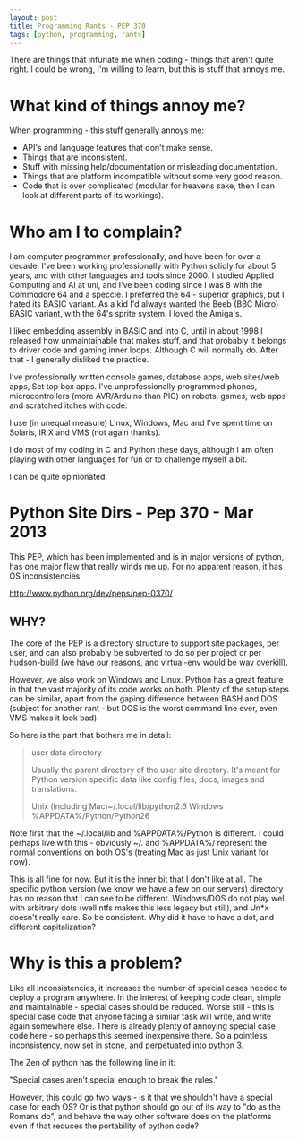```yaml
---
layout: post
title: Programming Rants - PEP 370
tags: [python, programming, rants]
---
```

There are things that infuriate me when coding - things that aren't quite right. I could be wrong, I'm willing to learn, but this is stuff that annoys me.

# What kind of things annoy me?

When programming - this stuff generally annoys me:

* API's and language features that don't make sense.
* Things that are inconsistent.
* Stuff with missing help/documentation or misleading documentation.
* Things that are platform incompatible without some very good reason.
* Code that is over complicated (modular for heavens sake, then I can look at different parts of its workings).

# Who am I to complain?

I am computer programmer professionally, and have been for over a decade. I've been working professionally with Python solidly for about 5 years, and with other languages and tools since 2000. I studied Applied Computing and AI at uni, and I've been coding since I was 8 with the Commodore 64 and a speccie. I preferred the 64 - superior graphics, but I hated its BASIC variant. As a kid I'd always wanted the Beeb (BBC Micro) BASIC variant, with the 64's sprite system. I loved the Amiga's.

I liked embedding assembly in BASIC and into C, until in about 1998 I released how unmaintainable that makes stuff, and that probably it belongs to driver code and gaming inner loops. Although C will normally do. After that - I generally disliked the practice.

I've professionally written console games, database apps, web sites/web apps, Set top box apps. I've unprofessionally programmed phones, microcontrollers (more AVR/Arduino than PIC) on robots, games, web apps and scratched itches with code.

I use (in unequal measure) Linux, Windows, Mac and I've spent time on Solaris, IRIX and VMS (not again thanks).

I do most of my coding in C and Python these days, although I am often playing with other languages for fun or to challenge myself a bit.

I can be quite opinionated.

# Python Site Dirs - Pep 370 - Mar 2013

This PEP, which has been implemented and is in major versions of python, has one major flaw that really winds me up. For no apparent reason, it has OS inconsistencies.

<http://www.python.org/dev/peps/pep-0370/>

## WHY?

The core of the PEP is a directory structure to support site packages, per user, and can also probably be subverted to do so per project or per hudson-build (we have our reasons, and virtual-env would be way overkill).

However, we also work on Windows and Linux. Python has a great feature in that the vast majority of its code works on both. Plenty of the setup steps can be similar, apart from the gaping difference between BASH and DOS (subject for another rant - but DOS is the worst command line ever, even VMS makes it look bad).

So here is the part that bothers me in detail:

> user data directory
>
> Usually the parent directory of the user site directory. It's meant for Python version specific data like config files, docs, images and translations.
>
> Unix (including Mac)~/.local/lib/python2.6
> Windows %APPDATA%/Python/Python26

Note first that the ~/.local/lib and %APPDATA%/Python is different. I could perhaps live with this - obviously ~/.<blah> and %APPDATA%/<blah> represent the normal conventions on both OS's (treating Mac as just Unix variant for now).

This is all fine for now. But it is the inner bit that I don't like at all. The specific python version (we know we have a few on our servers) directory has no reason that I can see to be different. Windows/DOS do not play well with arbitrary dots (well ntfs makes this less legacy but still), and Un*x doesn't really care. So be consistent. Why did it have to have a dot, and different capitalization?

# Why is this a problem?

Like all inconsistencies, it increases the number of special cases needed to deploy a program anywhere. In the interest of keeping code clean, simple and maintainable - special cases should be reduced. Worse still - this is special case code that anyone facing a similar task will write, and write again somewhere else. There is already plenty of annoying special case code here - so perhaps this seemed inexpensive there. So a pointless inconsistency, now set in stone, and perpetuated into python 3.

The Zen of python has the following line in it:

"Special cases aren't special enough to break the rules."

However, this could go two ways - is it that we shouldn't have a special case for each OS? Or is that python should go out of its way to "do as the Romans do", and behave the way other software does on the platforms even if that reduces the portability of python code?
